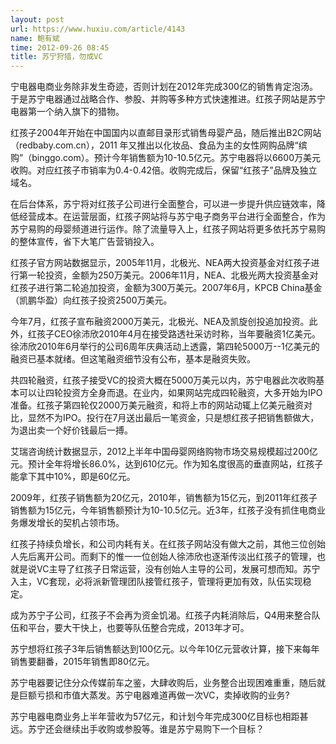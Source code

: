 ```yaml
---
layout: post
url: https://www.huxiu.com/article/4143
name: 鲍有斌
time: 2012-09-26 08:45
title: 苏宁狩猎，勿成VC
---
```

宁电器电商业务除非发生奇迹，否则计划在2012年完成300亿的销售肯定泡汤。于是苏宁电器通过战略合作、参股、并购等多种方式快速推进。红孩子网站是苏宁电器第一个纳入旗下的猎物。

红孩子2004年开始在中国国内以直邮目录形式销售母婴产品，随后推出B2C网站（redbaby.com.cn），2011 年又推出以化妆品、食品为主的女性网购品牌“缤购”（binggo.com）。预计今年销售额为10-10.5亿元。苏宁电器将以6600万美元收购。对应红孩子市销率为0.4-0.42倍。收购完成后，保留“红孩子”品牌及独立域名。

在后台体系，苏宁将对红孩子公司进行全面整合，可以进一步提升供应链效率，降低经营成本。在运营层面，红孩子网站将与苏宁电子商务平台进行全面整合，作为苏宁易购的母婴频道进行运作。除了流量导入上，红孩子网站将更多依托苏宁易购的整体宣传，省下大笔广告营销投入。

红孩子官方网站数据显示，2005年11月，北极光、NEA两大投资基金对红孩子进行第一轮投资，金额为250万美元。2006年11月，NEA、北极光两大投资基金对红孩子进行第二轮追加投资，金额为300万美元。2007年6月，KPCB China基金（凯鹏华盈）向红孩子投资2500万美元。

今年7月，红孩子宣布融资2000万美元，北极光、NEA及凯旋创投追加投资。此外，红孩子CEO徐沛欣2010年4月在接受路透社采访时称，当年要融资1亿美元。徐沛欣2010年6月举行的公司6周年庆典活动上透露，第四轮5000万--1亿美元的融资已基本就绪。但这笔融资细节没有公布，基本是融资失败。

共四轮融资，红孩子接受VC的投资大概在5000万美元以内，苏宁电器此次收购基本可以让四轮投资方全身而退。在业内，如果网站完成四轮融资，大多开始为IPO准备。红孩子第四轮仅2000万美元融资，和将上市的网站动辄上亿美元融资对比，显然不为IPO。投行在7月送出最后一笔资金，只是想红孩子把销售额做大，为退出卖一个好价钱最后一搏。

艾瑞咨询统计数据显示，2012上半年中国母婴网络购物市场交易规模超过200亿元。预计全年将增长86.0%，达到610亿元。作为知名度很高的垂直网站，红孩子能拿下其中10%，即是60亿元。

2009年，红孩子销售额为20亿元，2010年，销售额为15亿元，到2011年红孩子销售额为15亿元，今年销售额预计为10-10.5亿元。近3年，红孩子没有抓住电商业务爆发增长的契机占领市场。

红孩子持续负增长，和公司内耗有关。在红孩子网站没有做大之前，其他三位创始人先后离开公司。而剩下的惟一一位创始人徐沛欣也逐渐传淡出红孩子的管理，也就是说VC主导了红孩子日常运营，没有创始人主导的公司，发展可想而知。苏宁入主，VC套现，必将派新管理团队接管红孩子，管理将更加有效，队伍实现稳定。

成为苏宁子公司，红孩子不会再为资金饥渴。红孩子内耗消除后，Q4用来整合队伍和平台，要大干快上，也要等队伍整合完成，2013年才可。

苏宁想将红孩子3年后销售额达到100亿元。以今年10亿元营收计算，接下来每年销售要翻番，2015年销售即80亿元。

苏宁电器要记住分众传媒前车之鉴，大肆收购后，业务整合出现困难重重，随后就是巨额亏损和市值大蒸发。苏宁电器难道再做一次VC，卖掉收购的业务?

苏宁电器电商业务上半年营收为57亿元，和计划今年完成300亿目标也相距甚远。苏宁还会继续出手收购或参股等。谁是苏宁易购下一个目标？

